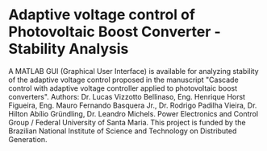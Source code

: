 # Adaptive voltage control of Photovoltaic Boost Converter - Stability Analysis
A MATLAB GUI (Graphical User Interface) is available for analyzing stability of the adaptive voltage control proposed in the manuscript "Cascade control with adaptive voltage controller applied to photovoltaic boost converters".
Authors: Dr. Lucas Vizzotto Bellinaso, Eng. Henrique Horst Figueira, Eng. Mauro Fernando Basquera Jr., Dr. Rodrigo Padilha Vieira, Dr. Hilton Abílio Gründling, Dr. Leandro Michels. 
Power Electronics and Control Group / Federal University of Santa Maria.
This project is funded by the Brazilian National Institute of Science and Technology on Distributed Generation.
